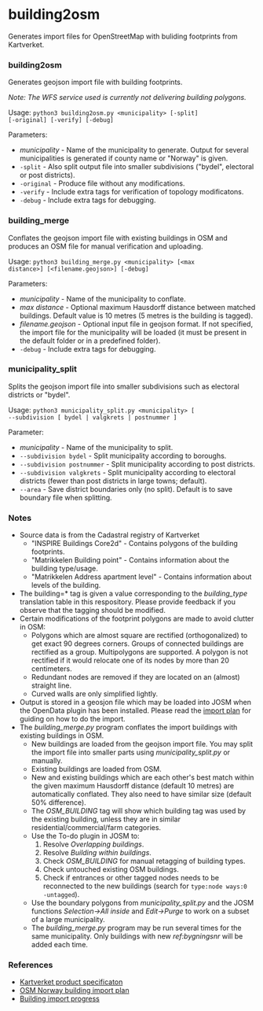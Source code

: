# building2osm
Generates import files for OpenStreetMap with buliding footprints from Kartverket.

### building2osm

Generates geojson import file with building footprints.

_Note: The WFS service used is currently not delivering building polygons._

Usage:
<code>python3 building2osm.py \<municipality\> [-split] [-original] [-verify] [-debug]</code>

Parameters:
* _municipality_ - Name of the municipality to generate. Output for several municipalities is generated if county name or "Norway" is given. 
* <code>-split</code> - Also split output file into smaller subdivisions ("bydel", electoral or post districts).
* <code>-original</code> - Produce file without any modifications.
* <code>-verify</code> - Include extra tags for verification of topology modificatons.
* <code>-debug</code> - Include extra tags for debugging.

### building_merge

Conflates the geojson import file with existing buildings in OSM and produces an OSM file for manual verification and uploading.

Usage:
<code>python3 building_merge.py \<municipality\> [\<max distance\>] [\<filename.geojson\>] [-debug]</code>

Parameters:
* _municipality_ - Name of the municipality to conflate.
* _max distance_ - Optional maximum Hausdorff distance between matched buildings. Default value is 10 metres (5 metres is the building is tagged).
* _filename.geojson_ - Optional input file in geojson format. If not specified, the import file for the municipality will be loaded (it must be present in the default folder or in a predefined folder).
* <code>-debug</code> - Include extra tags for debugging.

### municipality_split

Splits the geojson import file into smaller subdivisions such as electoral districts or "bydel".

Usage:
<code>python3 municipality_split.py \<municipality\> [ --subdivision [ bydel | valgkrets | postnummer ]</code>
 
Parameter:
* _municipality_ - Name of the municipality to split.
* <code>--subdivision bydel</code> - Split municipality according to boroughs.
* <code>--subdivision postnummer</code> - Split municipality according to post districts.
* <code>--subdivision valgkrets</code> - Split municipality according to electoral districts (fewer than post districts in large towns; default).
* <code>--area</code> - Save district boundaries only (no split). Default is to save boundary file when splitting.

### Notes
* Source data is from the Cadastral registry of Kartverket
  * "INSPIRE Buildings Core2d" - Contains polygons of the building footprints.
  * "Matrikkelen Building point" - Contains information about the building type/usage.
  * "Matrikkelen Address apartment level" - Contains information about levels of the building. 
* The building=* tag is given a value corresponding to the _building_type_ translation table in this respository. Please provide feedback if you observe that the tagging should be modified. 
* Certain modifications of the footprint polygons are made to avoid clutter in OSM:
  * Polygons which are almost square are rectified (orthogonalized) to get exact 90 degrees corners. Groups of connected buildings are rectified as a group. Multipolygons are supported. A polygon is not rectified if it would relocate one of its nodes by more than 20 centimeters.
  * Redundant nodes are removed if they are located on an (almost) straight line.
  * Curved walls are only simplified lightly.
* Output is stored in a geosjon file which may be loaded into JOSM when the OpenData plugin has been installed. Please read the [import plan](https://wiki.openstreetmap.org/wiki/Import/Catalogue/Norway_Building_Import) for guiding on how to do the import.
* The _building_merge.py_ program conflates the import buildings with existing buildings in OSM.
  * New buildings are loaded from the geojson import file. You may split the import file into smaller parts using _municipality_split.py_ or manually.
  * Existing buildings are loaded from OSM.
  * New and existing buildings which are each other's best match within the given maximum Hausdorff distance (default 10 metres) are automatically conflated. They also need to have similar size (default 50% difference).
  * The _OSM_BUILDING_ tag will show which building tag was used by the existing building, unless they are in similar residential/commercial/farm categories.
  * Use the To-do plugin in JOSM to:
    1) Resolve _Overlapping buildings_. 
    2) Resolve _Building within buildings_.
    3) Check _OSM_BUILDING_ for manual retagging of building types.
    4) Check untouched existing OSM buildings.
    5) Check if entrances or other tagged nodes needs to be reconnected to the new buildings (search for <code>type:node ways:0 -untagged</code>).
  * Use the boundary polygons from _municipality_split.py_ and the JOSM functions _Selection->All inside_ and _Edit->Purge_ to work on a subset of a large municipality.
  * The _building_merge.py_ program may be run several times for the same municipality. Only buildings with new _ref:bygningsnr_ will be added each time.

### References

* [Kartverket product specificaton](https://register.geonorge.no/data/documents/Produktspesifikasjoner_Matrikkelen%20-%20Bygningspunkt_v1_produktspesifikasjon-matrikkelen-bygningspunkt-versjon20180501_.pdf)
* [OSM Norway building import plan](https://wiki.openstreetmap.org/wiki/Import/Catalogue/Norway_Building_Import)
* [Building import progress](https://wiki.openstreetmap.org/wiki/Import/Catalogue/Norway_Building_Import/Progress)
